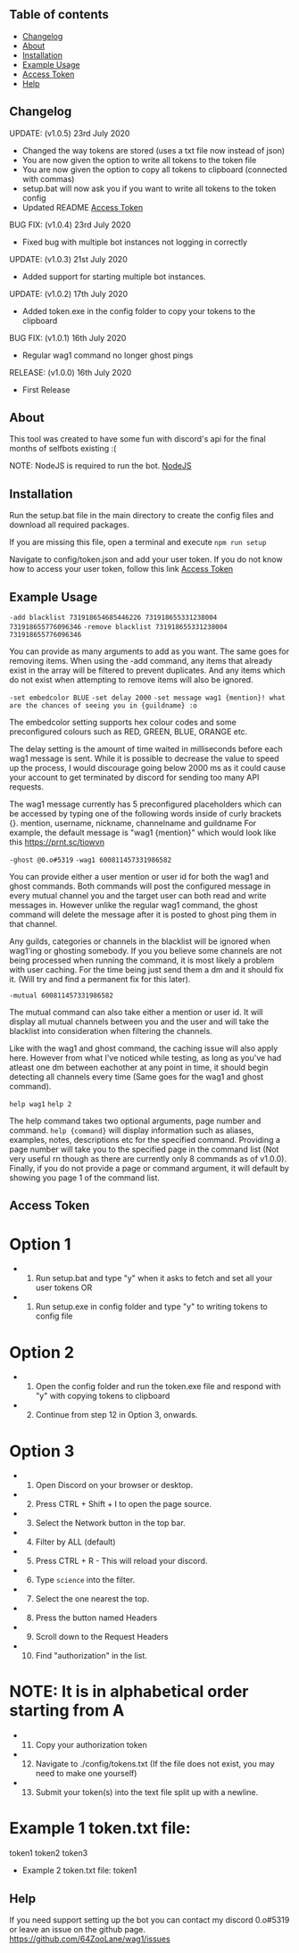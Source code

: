 ## Table of contents
- [Changelog](#changelog)
- [About](#about)
- [Installation](#installation)
- [Example Usage](#example-usage)
- [Access Token](#access-token)
- [Help](#help)

## Changelog

UPDATE: (v1.0.5) 23rd July 2020 
- Changed the way tokens are stored (uses a txt file now instead of json)
- You are now given the option to write all tokens to the token file
- You are now given the option to copy all tokens to clipboard (connected with commas)
- setup.bat will now ask you if you want to write all tokens to the token config
- Updated README [Access Token](#access-token)

BUG FIX: (v1.0.4) 23rd July 2020
- Fixed bug with multiple bot instances not logging in correctly

UPDATE: (v1.0.3) 21st July 2020
- Added support for starting multiple bot instances.

UPDATE: (v1.0.2) 17th July 2020 
- Added token.exe in the config folder to copy your tokens to the clipboard

BUG FIX: (v1.0.1) 16th July 2020 
- Regular wag1 command no longer ghost pings

RELEASE: (v1.0.0) 16th July 2020 
- First Release

## About

This tool was created to have some fun with discord's api for the final months of selfbots existing :(

NOTE: NodeJS is required to run the bot. [NodeJS](https://nodejs.org/en/)

## Installation

Run the setup.bat file in the main directory to create the config files and download all required packages.

If you are missing this file, open a terminal and execute `npm run setup`

Navigate to config/token.json and add your user token.
If you do not know how to access your user token, follow this link [Access Token](#access-token)

## Example Usage

`-add blacklist 731918654685446226 731918655331238004 731918655776096346`
`-remove blacklist 731918655331238004 731918655776096346`

You can provide as many arguments to add as you want. The same goes for removing items.
When using the -add command, any items that already exist in the array will be filtered to
prevent duplicates. And any items which do not exist when attempting to remove items will 
also be ignored.

`-set embedcolor BLUE`
`-set delay 2000`
`-set message wag1 {mention}! what are the chances of seeing you in {guildname} :o`

The embedcolor setting supports hex colour codes and some preconfigured colours such
as RED, GREEN, BLUE, ORANGE etc.

The delay setting is the amount of time waited in milliseconds before each wag1 message is sent.
While it is possible to decrease the value to speed up the process, I would discourage going
below 2000 ms as it could cause your account to get terminated by discord for sending too many API requests.

The wag1 message currently has 5 preconfigured placeholders which can be accessed by typing one of
the following words inside of curly brackets {}. mention, username, nickname, channelname and guildname
For example, the default message is "wag1 {mention}" which would look like this https://prnt.sc/tiowvn

`-ghost @0.o#5319`
`-wag1 600811457331986582`

You can provide either a user mention or user id for both the wag1 and ghost commands. Both commands
will post the configured message in every mutual channel you and the target user can both read and
write messages in. However unlike the regular wag1 command, the ghost command will delete the message
after it is posted to ghost ping them in that channel.

Any guilds, categories or channels in the blacklist will be ignored when wag1'ing or ghosting somebody.
If you you believe some channels are not being processed when running the command, it is most likely
a problem with user caching. For the time being just send them a dm and it should fix it. (Will try and
find a permanent fix for this later).

`-mutual 600811457331986582`

The mutual command can also take either a mention or user id. It will display all mutual channels between
you and the user and will take the blacklist into consideration when filtering the channels.

Like with the wag1 and ghost command, the caching issue will also apply here. However from what I've noticed
while testing, as long as you've had atleast one dm between eachother at any point in time, it should begin
detecting all channels every time (Same goes for the wag1 and ghost command).

`help wag1`
`help 2`

The help command takes two optional arguments, page number and command. `help {command}` will display
information such as aliases, examples, notes, descriptions etc for the specified command. Providing a
page number will take you to the specified page in the command list (Not very useful rn though as there are 
currently only 8 commands as of v1.0.0). Finally, if you do not provide a page or command argument, it will
default by showing you page 1 of the command list.

## Access Token

# Option 1
- 1) Run setup.bat and type "y" when it asks to fetch and set all your user tokens
OR
- 1) Run setup.exe in config folder and type "y" to writing tokens to config file

# Option 2
- 1) Open the config folder and run the token.exe file and respond with "y" with copying tokens to clipboard
- 2) Continue from step 12 in Option 3, onwards.

# Option 3
- 1) Open Discord on your browser or desktop.
- 2) Press CTRL + Shift + I to open the page source.
- 3) Select the Network button in the top bar.
- 4) Filter by ALL (default)
- 5) Press CTRL + R - This will reload your discord.
- 6) Type `science` into the filter.
- 7) Select the one nearest the top.
- 8) Press the button named Headers
- 9) Scroll down to the Request Headers
- 10) Find "authorization" in the list.
# NOTE: It is in alphabetical order starting from A
- 11) Copy your authorization token

- 12) Navigate to ./config/tokens.txt (If the file does not exist, you may need to make one yourself)
- 13) Submit your token(s) into the text file split up with a newline.

# Example 1 token.txt file:
token1
token2
token3

- Example 2 token.txt file:
token1

## Help

If you need support setting up the bot you can contact my discord 0.o#5319
or leave an issue on the github page. https://github.com/64ZooLane/wag1/issues